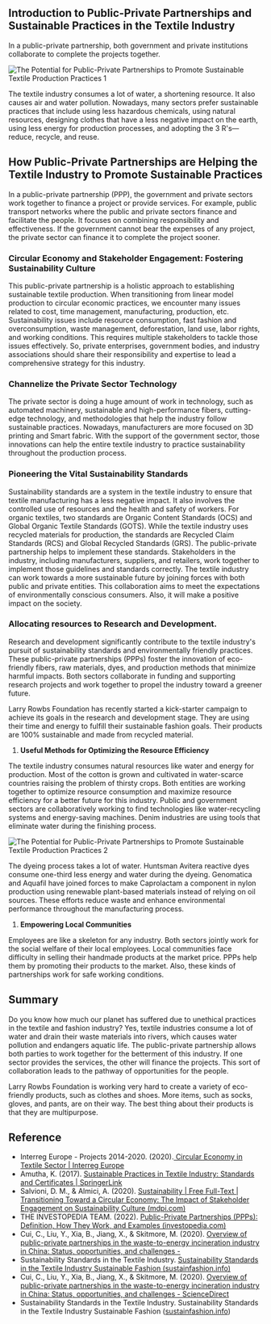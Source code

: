 ## Introduction to Public-Private Partnerships and Sustainable Practices in the Textile Industry

In a public-private partnership, both government and private institutions collaborate to complete the projects
together.

![The Potential for Public-Private Partnerships to Promote Sustainable Textile Production Practices 1](https://iili.io/HZwWmv9.jpg)

The textile industry consumes a lot of water, a shortening resource. It also causes air and water pollution. Nowadays, many sectors prefer sustainable practices that include using less hazardous chemicals, using natural resources, designing clothes that have a less negative impact on the earth, using less energy for production processes, and adopting the 3 R's—reduce, recycle, and reuse.

## How Public-Private Partnerships are Helping the Textile Industry to Promote Sustainable Practices

In a public-private partnership (PPP), the government and private sectors work together to finance a project or provide services. For example, public transport networks where the public and private sectors finance and facilitate the people. It focuses on combining responsibility and effectiveness. If the government cannot bear the
expenses of any project, the private sector can finance it to complete the project sooner.

### Circular Economy and Stakeholder Engagement: Fostering Sustainability Culture

This public-private partnership is a holistic approach to establishing sustainable textile production. When transitioning from linear model production to circular economic practices, we encounter many issues related to cost, time management, manufacturing, production, etc. Sustainability issues include resource consumption, fast fashion and overconsumption, waste management, deforestation, land use, labor rights, and working conditions. This requires multiple stakeholders to tackle those issues effectively.
So, private enterprises, government bodies, and industry associations should share their responsibility and expertise to lead a comprehensive strategy for this industry.

### Channelize the Private Sector Technology

The private sector is doing a huge amount of work in technology, such as automated machinery, sustainable and high-performance fibers, cutting-edge technology, and methodologies that help the industry follow sustainable practices. Nowadays, manufacturers are more focused on 3D printing and Smart fabric. With the support of the government sector, those innovations can help the entire textile industry to practice sustainability throughout the production process.

### Pioneering the Vital Sustainability Standards

Sustainability standards are a system in the textile industry to ensure that textile manufacturing has a less negative impact. It also involves the controlled use of resources and the health and safety of workers. For organic textiles, two standards are Organic Content Standards (OCS) and Global Organic Textile Standards (GOTS). While the textile industry uses recycled materials for production, the standards are Recycled Claim Standards (RCS) and Global Recycled Standards (GRS).
The public-private partnership helps to implement these standards. Stakeholders in the industry, including manufacturers, suppliers, and retailers, work together to implement those guidelines and standards correctly. The textile industry can work towards a more sustainable future by joining forces with both public and private entitie­s. This collaboration aims to meet the expectations of environmentally conscious consumers. Also, it will make a positive impact on the society.

### Allocating resources to Research and Development.

Research and development significantly contribute to the textile industry's pursuit of sustainability standards and environmentally friendly practices. These public-private partnerships (PPPs) foster the innovation of eco-friendly fibe­rs, raw materials, dyes, and production methods that minimize harmful impacts. Both sectors collaborate in funding and supporting research projects and work together to propel the industry toward a greener future.

Larry Rowbs Foundation has recently started a kick-starter campaign to achieve its goals in the research and development stage. They are using their time and energy to fulfill their sustainable fashion goals. Their products are 100% sustainable and made from recycled material.

1. **Useful Methods for Optimizing the Resource Efficiency**

The textile industry consumes natural resources like water and energy for production. Most of the cotton is grown and cultivated in water-scarce countries raising the problem of thirsty crops.
Both entities are working together to optimize resource consumption and maximize resource efficiency for a better future for this industry. Public and government sectors are collaboratively working to find technologies like water-recycling systems and energy-saving machines. Denim industries are using tools that eliminate water during the finishing process.

![The Potential for Public-Private Partnerships to Promote Sustainable Textile Production Practices 2](https://iili.io/HZwhRob.jpg)

The dyeing process takes a lot of water. Huntsman Avitera reactive dyes consume one-third less energy and water during the dyeing. Genomatica and Aquafil have joined forces to make Caprolactam a component in nylon production using renewable plant-based materials instead of relying on oil sources. These efforts reduce waste and enhance environmental performance throughout the manufacturing process.

1. **Empowering Local Communities**

Employees are like a skeleton for any industry. Both sectors jointly work for the social welfare of their local employees. Local communities face difficulty in selling their handmade products at the market price. PPPs help them by promoting their products to the market. Also, these kinds of partnerships work for safe working conditions.

## Summary

Do you know how much our planet has suffered due to unethical practices in the textile and fashion industry? Yes, textile industries consume a lot of water and drain their waste materials into rivers, which causes water pollution and endangers aquatic life. The public-private partnership allows both parties to work together for the betterment of this industry. If one sector provides the services, the other will finance the projects. This sort of collaboration leads to the pathway of opportunities for the people.

Larry Rowbs Foundation is working very hard to create a variety of eco-friendly products, such as clothes and shoes. More items, such as socks, gloves, and pants, are on their way. The best thing about their products is that they are multipurpose.

## Reference

-   Interreg Europe - Projects 2014-2020. (2020).[ Circular Economy in Textile Sector | Interreg Europe](https://projects2014-2020.interregeurope.eu/circpro/news/news-article/8457/circular-economy-in-textile-sector/)
-   Amutha, K. (2017). [Sustainable Practices in Textile Industry: Standards and Certificates | SpringerLink](https://link.springer.com/chapter/10.1007/978-981-10-2639-3_5)
-   Salvioni, D. M., & Almici, A. (2020). [Sustainability | Free Full-Text | Transitioning Toward a Circular Economy: The Impact of Stakeholder Engagement on Sustainability Culture (mdpi.com)](https://www.mdpi.com/2071-1050/12/20/8641)
-   THE INVESTOPEDIA TEAM. (2022). [Public-Private Partnerships (PPPs): Definition, How They Work, and Examples (investopedia.com)](https://www.investopedia.com/terms/p/public-private-partnerships.asp)
-   Cui, C., Liu, Y., Xia, B., Jiang, X., & Skitmore, M. (2020). [Overview of public-private partnerships in the
    waste-to-energy incineration industry in China: Status, opportunities, and challenges - ](https://www.sciencedirect.com/science/article/pii/S2211467X20301371?via%3Dihub=)
-   Sustainability Standards in the Textile Industry. [Sustainability Standards in the Textile Industry Sustainable Fashion (sustainfashion.info)](https://sustainfashion.info/sustainability-standards-in-the-textile-industry/)
-   Cui, C., Liu, Y., Xia, B., Jiang, X., & Skitmore, M. (2020). [Overview of public-private partnerships in the
    waste-to-energy incineration industry in China: Status, opportunities, and challenges - ScienceDirect](https://www.sciencedirect.com/science/article/pii/S2211467X20301371?via%3Dihub=)
-   Sustainability Standards in the Textile Industry. Sustainability Standards in the Textile Industry
    Sustainable Fashion ([sustainfashion.info](http://sustainfashion.info/))
